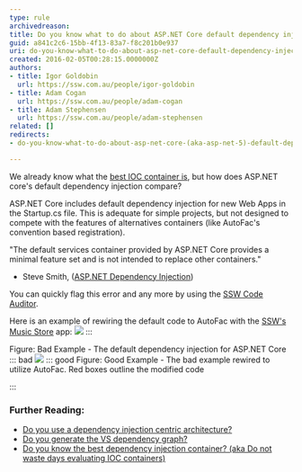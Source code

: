 ```yaml
---
type: rule
archivedreason: 
title: Do you know what to do about ASP.NET Core default dependency injection?
guid: a841c2c6-15bb-4f13-83a7-f8c201b0e937
uri: do-you-know-what-to-do-about-asp-net-core-default-dependency-injection
created: 2016-02-05T00:28:15.0000000Z
authors:
- title: Igor Goldobin
  url: https://ssw.com.au/people/igor-goldobin
- title: Adam Cogan
  url: https://ssw.com.au/people/adam-cogan
- title: Adam Stephensen
  url: https://ssw.com.au/people/adam-stephensen
related: []
redirects:
- do-you-know-what-to-do-about-asp-net-core-(aka-asp-net-5)-default-dependency-injection

---
```


We already know what the [best IOC container is](/_layouts/15/FIXUPREDIRECT.ASPX?WebId=3dfc0e07-e23a-4cbb-aac2-e778b71166a2&TermSetId=07da3ddf-0924-4cd2-a6d4-a4809ae20160&TermId=0aa194e1-2de9-4ed1-b430-444109d65a50), but how does ASP.NET core's default dependency injection compare?

ASP.NET Core includes default dependency injection for new Web Apps in the Startup.cs file. This is adequate for simple projects, but not designed to compete with the features of alternatives containers (like AutoFac's convention based registration).

"The default services container provided by ASP.NET Core provides a minimal feature set and is not intended to replace other containers."

- Steve Smith, ([ASP.NET Dependency Injection](http://docs.asp.net/en/latest/fundamentals/dependency-injection.html))

<!--endintro-->

You can quickly flag this error and any more by using the [SSW Code Auditor](https://www.ssw.com.au/ssw/CodeAuditor/).

Here is an example of rewiring the default code to AutoFac with the [SSW's Music Store](https://github.com/SSWConsulting/enterprise-musicstore-ui-angular2)  app:
![](SSW-DependencyInjection-Example-Default-Bad.png)
:::

Figure: Bad Example - The default dependency injection for ASP.NET Core
::: bad
![](SSW-DependencyInjection-Example-Default-Good.png)
::: good
Figure: Good Example - The bad example rewired to utilize AutoFac. Red boxes outline the modified code


:::

### Further Reading:

* [Do you use a dependency injection centric architecture?](/do-you-use-a-dependency-injection-centric-architecture)
* [Do you generate the VS dependency graph?](/Pages/DoYouGenerateTheVSDependencyGraph.aspx)
* [Do you know the best dependency injection container? (aka Do not waste days evaluating IOC containers)](/do-you-know-the-best-dependency-injection-container-aka-do-not-waste-days-evaluating-ioc-containers)
